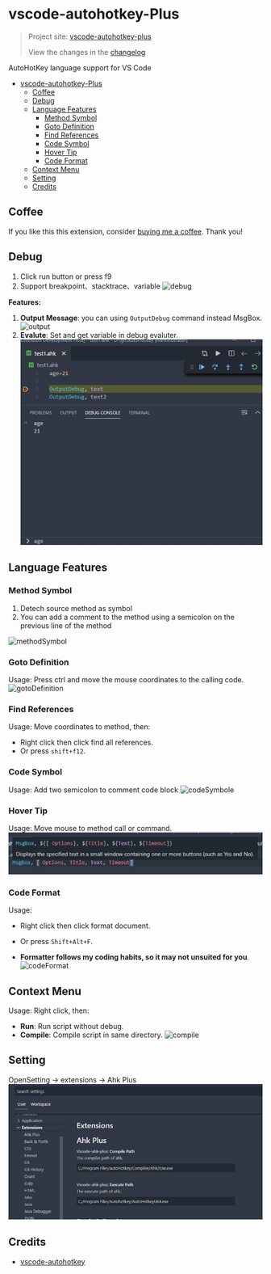 # vscode-autohotkey-Plus

> Project site: [vscode-autohotkey-plus](https://github.com/cweijan/vscode-autohotkey)
>
> View the changes in the [changelog](/CHANGELOG.md)

AutoHotKey language support for VS Code
- [vscode-autohotkey-Plus](#vscode-autohotkey-plus)
  - [Coffee](#coffee)
  - [Debug](#debug)
  - [Language Features](#language-features)
    - [Method Symbol](#method-symbol)
    - [Goto Definition](#goto-definition)
    - [Find References](#find-references)
    - [Code Symbol](#code-symbol)
    - [Hover Tip](#hover-tip)
    - [Code Format](#code-format)
  - [Context Menu](#context-menu)
  - [Setting](#setting)
  - [Credits](#credits)

## Coffee

If you like this this extension, consider [buying me a coffee](https://www.buymeacoffee.com/cweijan). Thank you!

## Debug
1. Click run button or press f9
2. Support breakpoint、stacktrace、variable
![debug](image/debug.gif)

**Features:**
1. **Output Message**: you can using `OutputDebug` command instead MsgBox.
![output](image/output.jpg)
2. **Evalute**: Set and get variable in debug evaluter.![evalute](image/evalute.jpg)

## Language Features

### Method Symbol
1. Detech source method as symbol
2. You can add a comment to the method using a semicolon on the previous line of the method

![methodSymbol](image/methodSymbol.jpg)

### Goto Definition

Usage: Press ctrl and move the mouse coordinates to the calling code.
![gotoDefinition](image/gotoDefinition.jpg)

### Find References

Usage: Move coordinates to method, then:
- Right click then click find all references.
- Or press `shift+f12`.

### Code Symbol

Usage: Add two semicolon to comment code block
![codeSymbole](image/codeSymbol.jpg)

### Hover Tip

Usage: Move mouse to method call or command.
![hover](image/hover.png)

### Code Format
Usage:
- Right click then click format document.
- Or press `Shift+Alt+F`.

- **Formatter follows my coding habits, so it may not unsuited for you**.
![codeFormat](image/codeFormat.jpg)

## Context Menu
Usage: Right click, then:
- **Run**: Run script without debug.
- **Compile**: Compile script in same directory.
![compile](image/compile.jpg)

## Setting

OpenSetting -> extensions -> Ahk Plus
![settings](image/settings.jpg)

## Credits
- [vscode-autohotkey](https://github.com/stef-levesque/vscode-autohotkey)
